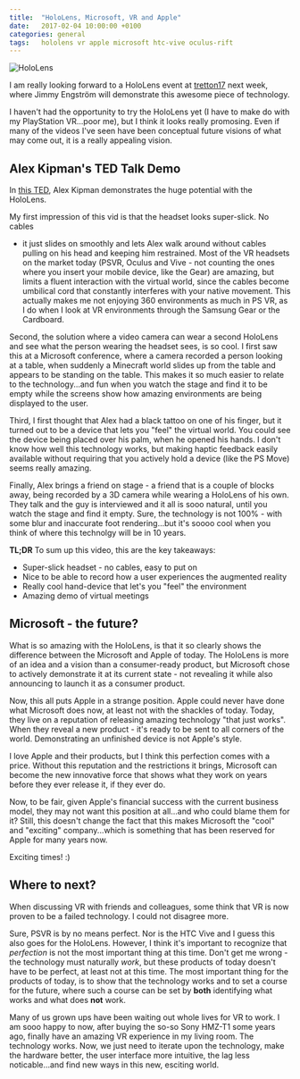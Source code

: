 ```yaml
---
title:  "HoloLens, Microsoft, VR and Apple"
date:   2017-02-04 10:00:00 +0100
categories: general
tags:	hololens vr apple microsoft htc-vive oculus-rift
---
```



![HoloLens](https://dri1.img.digitalrivercontent.net/Storefront/Company/msintl/images/English/en-INTL-Microsoft-HoloLens-Development-Edition-M6P-00003/en-INTL-L-Microsoft-HoloLens-Development-Edition-M6P-00003-mnco.jpg)

I am really looking forward to a HoloLens event at [tretton17](http://tretton37.com)
next week, where Jimmy Engström will demonstrate this awesome piece of technology.

I haven't had the opportunity to try the HoloLens yet (I have to make do with my
PlayStation VR...poor me), but I think it looks really promosing. Even if many of
the videos I've seen have been conceptual future visions of what may come out, it
is a really appealing vision.


## Alex Kipman's TED Talk Demo

In [this TED](https://www.ted.com/talks/alex_kipman_the_dawn_of_the_age_of_holograms),
Alex Kipman demonstrates the huge potential with the HoloLens.

My first impression of this vid is that the headset looks super-slick. No cables
- it just slides on smoothly and lets Alex walk around without cables pulling on
his head and keeping him restrained. Most of the VR headsets on the market today
(PSVR, Oculus and Vive - not counting the ones where you insert your mobile device,
like the Gear) are amazing, but limits a fluent interaction with the virtual world,
since the cables become umbilical cord that constantly interferes with your native
movement. This actually makes me not enjoying 360 environments as much in PS VR,
as I do when I look at VR environments through the Samsung Gear or the Cardboard.

Second, the solution where a video camera can wear a second HoloLens and see what
the person wearing the headset sees, is so cool. I first saw this at a Microsoft
conference, where a camera recorded a person looking at a table, when suddenly a
Minecraft world slides up from the table and appears to be standing on the table.
This makes it so much easier to relate to the technology...and fun when you watch
the stage and find it to be empty while the screens show how amazing environments
are being displayed to the user.

Third, I first thought that Alex had a black tattoo on one of his finger, but it
turned out to be a device that lets you "feel" the virtual world. You could see
the device being placed over his palm, when he opened his hands. I don't know how
well this technology works, but making haptic feedback easily available without
requiring that you actively hold a device (like the PS Move) seems really amazing.

Finally, Alex brings a friend on stage - a friend that is a couple of blocks away,
being recorded by a 3D camera while wearing a HoloLens of his own. They talk and
the guy is interviewed and it all is sooo natural, until you watch the stage and
find it empty. Sure, the technology is not 100% - with some blur and inaccurate
foot rendering...but it's soooo cool when you think of where this technolgy will
be in 10 years.

**TL;DR** To sum up this video, this are the key takeaways:

* Super-slick headset - no cables, easy to put on
* Nice to be able to record how a user experiences the augmented reality
* Really cool hand-device that let's you "feel" the environment
* Amazing demo of virtual meetings


## Microsoft - the future?

What is so amazing with the HoloLens, is that it so clearly shows the difference
between the Microsoft and Apple of today. The HoloLens is more of an idea and a
vision than a consumer-ready product, but Microsoft chose to actively demonstrate
it at its current state - not revealing it while also announcing to launch it as
a consumer product.

Now, this all puts Apple in a strange position. Apple could never have done what
Microsoft does now, at least not with the shackles of today. Today, they live on
a reputation of releasing amazing technology "that just works". When they reveal
a new product - it's ready to be sent to all corners of the world. Demonstrating
an unfinished device is not Apple's style.

I love Apple and their products, but I think this perfection comes with a price.
Without this reputation and the restrictions it brings, Microsoft can become the
new innovative force that shows what they work on years before they ever release
it, if they ever do.

Now, to be fair, given Apple's financial success with the current business model,
they may not want this position at all...and who could blame them for it? Still,
this doesn't change the fact that this makes Microsoft the "cool" and "exciting"
company...which is something that has been reserved for Apple for many years now.

Exciting times! :)



## Where to next?

When discussing VR with friends and colleagues, some think that VR is now proven
to be a failed technology. I could not disagree more.

Sure, PSVR is by no means perfect. Nor is the HTC Vive and I guess this also goes
for the HoloLens. However, I think it's important to recognize that *perfection*
is not the most important thing at this time. Don't get me wrong - the technology
must naturally *work*, but these products of today doesn't have to be perfect, at
least not at this time. The most important thing for the products of today, is to
show that the technology works and to set a course for the future, where such a
course can be set by **both** identifying what works and what does **not** work.

Many of us grown ups have been waiting out whole lives for VR to work. I am sooo
happy to now, after buying the so-so Sony HMZ-T1 some years ago, finally have an
amazing VR experience in my living room. The technology works. Now, we just need
to iterate upon the technology, make the hardware better, the user interface more
intuitive, the lag less noticable...and find new ways in this new, esciting world.









